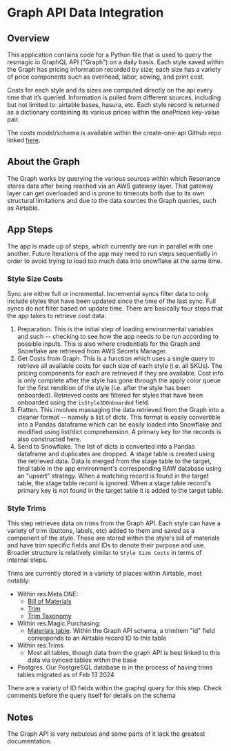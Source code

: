 # Graph API Data Integration

## Overview
This application contains code for a Python file that is used to query the 
resmagic.io GraphQL API ("Graph") on a daily basis. Each style saved within the 
Graph has pricing information recorded by size; each size has a variety of price
components such as overhead, labor, sewing, and print cost.  

Costs for each style and its sizes are computed directly on the api every time 
that it’s queried. Information is pulled from different sources, including but
not limited to: airtable bases, hasura, etc. Each style record is returned as a 
dictionary containing its various prices within the onePrices key-value pair. 

The costs model/schema is available within the create-one-api Github repo linked
[here](https://github.com/resonance/create-one-api/blob/master/graph-api/source/graphql/models/style/style.graphql).

## About the Graph
The Graph works by querying the various sources within which Resonance stores 
data after being reached via an AWS gateway layer. That gateway layer can get
overloaded and is prone to timeouts both due to its own structural limitations
and due to the data sources the Graph queries, such as Airtable. 

## App Steps
The app is made up of steps, which currently are run in parallel with one 
another. Future iterations of the app may need to run steps sequentially in 
order to avoid trying to load too much data into snowflake at the same time. 

### Style Size Costs
Sync are either full or incremental. Incremental syncs filter data to only 
include styles that have been updated since the time of the last sync. Full 
syncs do not filter based on update time. There are basically four steps that 
the app takes to retrieve cost data: 

1. Preparation. This is the initial step of loading environmental variables and
such -- checking to see how the app needs to be run according to possible 
inputs. This is also where credentials for the Graph and Snowflake are retrieved 
from AWS Secrets Manager. 
2. Get Costs from Graph. This is a function which uses a single query to 
retrieve all available costs for each size of each style (i.e. all SKUs). The 
pricing components for each are retrieved if they are available. Cost info is 
only complete after the style has gone through the apply color queue for the 
first rendition of the style (i.e. after the style has been onboarded). 
Retrieved costs are filtered for styles that have been onboarded using the 
`isStyle3DOnboarded` field.
3. Flatten. This involves massaging the data retrieved from the Graph into a 
cleaner format -- namely a list of dicts. This format is easily convertible into 
a Pandas dataframe which can be easily loaded into Snowflake and modified using 
list/dict comprehension. A primary key for the records is also constructed here.
4. Send to Snowflake. The list of dicts is converted into a Pandas dataframe and 
duplicates are dropped. A stage table is created using the retrieved data. Data 
is merged from the stage table to the target, final table in the app 
environment's corresponding RAW database using an "upsert" strategy. When a 
matching record is found in the target table, the stage table record is ignored. 
When a stage table record's primary key is not found in the target table it is 
added to the target table.  

### Style Trims
This step retrieves data on trims from the Graph API. Each style can have a 
variety of trim (buttons, labels, etc) added to them and saved as a component of 
the style. These are stored within the style's bill of materials and have trim
specific fields and IDs to denote their purpose and use. Broader structure is 
relatively similar to `Style Size Costs` in terms of internal steps. 

Trims are currently stored in a variety of places within Airtable, most notably:
- Within res.Meta.ONE:
    - [Bill of Materials](https://airtable.com/appa7Sw0ML47cA8D1/tblnnt3vhPmPuBxAF)
    - [Trim](https://airtable.com/appa7Sw0ML47cA8D1/tbl3xL5qpJvsjROMs)
    - [Trim Taxonomy](https://airtable.com/appa7Sw0ML47cA8D1/tblMheiAcYd8U42YD)
- Within res.Magic.Purchasing:
    - [Materials table](https://airtable.com/appoaCebaYWsdqB30/tblJOLE1yur3YhF0K). 
    Within the Graph API schema, a trimItem "id" field 
    corresponds to an Airtable record ID to this table
- Within res.Trims
    - Most all tables, though data from the graph API is best linked to this 
    data via synced tables within the base
- Postgres. Our PostgreSQL database is in the process of having trims tables 
migrated as of Feb 13 2024

There are a variety of ID fields within the graphql query for this step. Check 
comments before the query itself for details on the schema

## Notes
The Graph API is very nebulous and some parts of it lack the greatest 
documentation. 
